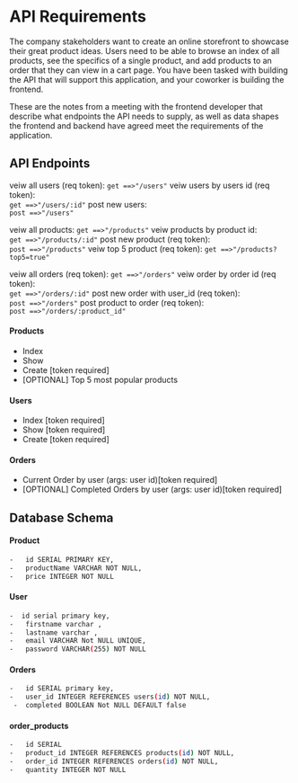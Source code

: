 # API Requirements
The company stakeholders want to create an online storefront to showcase their great product ideas. Users need to be able to browse an index of all products, see the specifics of a single product, and add products to an order that they can view in a cart page. You have been tasked with building the API that will support this application, and your coworker is building the frontend.

These are the notes from a meeting with the frontend developer that describe what endpoints the API needs to supply, as well as data shapes the frontend and backend have agreed meet the requirements of the application. 

## API Endpoints
veiw all users (req token):
    `get ==>"/users"`
veiw users by users id (req token):    
    `get ==>"/users/:id"`
post new users:    
    `post ==>"/users"`

veiw all products:
    `get ==>"/products"`
veiw products by product id:    
    `get ==>"/products/:id"`
post new product (req token):    
    `post ==>"/products"`
veiw top 5 product (req token): 
    `get ==>"/products?top5=true"`

veiw all orders (req token):
    `get ==>"/orders"`
veiw order by order id (req token):    
    `get ==>"/orders/:id"`
post new order with user_id (req token):    
    `post ==>"/orders"`
post product to order (req token):    
    `post ==>"/orders/:product_id"`
    
#### Products
- Index 
- Show
- Create [token required]
- [OPTIONAL] Top 5 most popular products 

#### Users
- Index [token required]
- Show [token required]
- Create [token required]

#### Orders
- Current Order by user (args: user id)[token required]
- [OPTIONAL] Completed Orders by user (args: user id)[token required]

## Database Schema
#### Product
```bash
-   id SERIAL PRIMARY KEY,
-   productName VARCHAR NOT NULL,
-   price INTEGER NOT NULL
```
#### User
```bash
-  id serial primary key,
-   firstname varchar ,
-   lastname varchar ,
-   email VARCHAR Not NULL UNIQUE,
-   password VARCHAR(255) NOT NULL
```
#### Orders
```bash
-   id SERIAL primary key,
-   user_id INTEGER REFERENCES users(id) NOT NULL,
 -  completed BOOLEAN Not NULL DEFAULT false
```
#### order_products
```bash
-   id SERIAL 
-   product_id INTEGER REFERENCES products(id) NOT NULL,
-   order_id INTEGER REFERENCES orders(id) NOT NULL,
-   quantity INTEGER NOT NULL
```